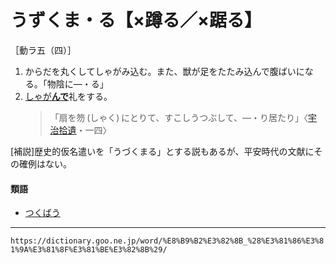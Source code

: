 # うずくま・る【×蹲る／×踞る】

［動ラ五（四）］
1. からだを丸くしてしゃがみ込む。また、獣が足をたたみ込んで腹ばいになる。「物陰に―・る」
2. [しゃが**んで**](しゃがむ)礼をする。    
    >「扇を笏 (しゃく) にとりて、すこしうつぶして、―・り居たり」〈[宇治拾遺](https://dictionary.goo.ne.jp/word/%E5%AE%87%E6%B2%BB%E6%8B%BE%E9%81%BA%E7%89%A9%E8%AA%9E/#jn-18547)・一四〉
        

\[補説\]歴史的仮名遣いを「うづくまる」とする説もあるが、平安時代の文献にその確例はない。

#### 類語

-   [つくばう](https://dictionary.goo.ne.jp/word/%E8%B9%B2%E3%81%86/#jn-147110)

---
`https://dictionary.goo.ne.jp/word/%E8%B9%B2%E3%82%8B_%28%E3%81%86%E3%81%9A%E3%81%8F%E3%81%BE%E3%82%8B%29/`